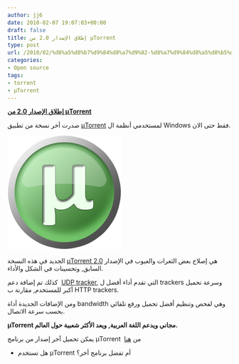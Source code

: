 ```yaml
---
author: jj6
date: 2010-02-07 19:07:03+00:00
draft: false
title: إطلاق الإصدار 2.0 من µTorrent
type: post
url: /2010/02/%d8%a5%d8%b7%d9%84%d8%a7%d9%82-%d8%a7%d9%84%d8%a5%d8%b5%d8%af%d8%a7%d8%b1-2-0-%d9%85%d9%86-%c2%b5torrent/
categories:
- Open source
tags:
- torrent
- µTorrent
---
```


[**إطلاق الإصدار 2.0 من µTorrent**](https://www.it-scoop.com/2010/02/%d8%a5%d8%b7%d9%84%d8%a7%d9%82-%d8%a7%d9%84%d8%a5%d8%b5%d8%af%d8%a7%d8%b1-2-0-%d9%85%d9%86-%c2%b5torrent/)


صدرت أخر نسخة من تطبيق [µTorrent](http://www.utorrent.com) لمستخدمي أنظمة ال Windows فقط حتى الان.

[![](utorrent.png)
](https://www.it-scoop.com/2010/02/%d8%a5%d8%b7%d9%84%d8%a7%d9%82-%d8%a7%d9%84%d8%a5%d8%b5%d8%af%d8%a7%d8%b1-2-0-%d9%85%d9%86-%c2%b5torrent/)

الجديد في هذه النسخة [µTorrent 2.0](http://www.utorrent.com/downloads) هي إصلاح بعض الثغرات والعيوب في الإصدار السابق, وتحسينات في الشكل والأداء.

كذلك تم إضافة دعم  [UDP tracker](http://en.wikipedia.org/wiki/UDP_tracker), التي تقدم أداء أفضل ل trackers وسرعة تحميل أكبر للمستخدم, مقارنة ب HTTP trackers.

ومن الإضافات الجديدة أداة bandwidth وهي لفحص وتنظيم أفضل تحميل ورفع تلقائي بحسب سرعة الاتصال.

**µTorrent مجاني ويدعم اللغة العربية, ويعد الأكثر شعبية حول العالم.**

يمكن تحميل آخر إصدار من برنامج µTorrent  من [هنا ](http://www.utorrent.com/downloads)

- هل تستخدم µTorrent أم تفضل برنامج أخر؟
